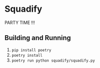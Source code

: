 # Squadify
PARTY TIME
!!!

## Building and Running
1. `pip install poetry`
2. `poetry install`
3. `poetry run python squadify/squadify.py`
